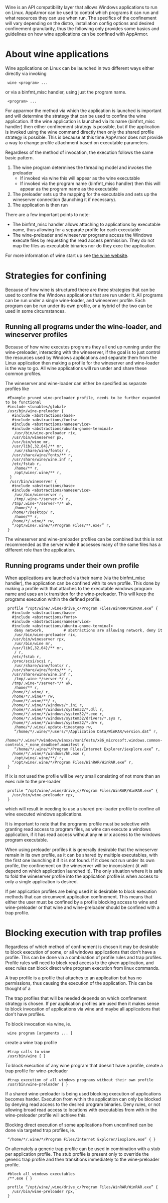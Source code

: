 Wine is an API compatibility layer that allows Windows applications to
run on Linux. AppArmor can be used to control which programs it can
run and what resources they can use when run. The specifics of the
confinement will vary depending on the distro, installation config
options and desired confinement granularity, thus the following only
provides some basics and guidelines on how wine applications can be
confined with AppArmor.

About wine applications
=======================

Wine applications on Linux can be launched in two different ways
either directly via invoking

```
 wine <program> ...
```

or via a binfmt\_misc handler, using just the program name.

```
 <program> ...
```

For apparmor the method via which the application is launched is
important and will determine the strategy that can be used to confine
the wine application. If the wine application is launched via its name
(binfmt\_misc handler) then either confinement strategy is possible,
but if the application is invoked using the wine command directly
then only the shared profile strategy is possible. This is because at
this time AppArmor does not provide a way to change profile attachment
based on executable parameters.

Regardless of the method of invocation, the execution follows the
same basic pattern.

1.  The wine program determines the threading model and invokes the preloader
    -   If invoked via wine this will appear as the wine executable
    -   If invoked via the program name (binfmt\_misc handler) then this will appear as the program name as the executable
2.  The preloader sets up the mapping for the executable and sets up the wineserver connection (launching it if necessary).
3.  The application is then run

There are a few important points to note:

-   The binfmt\_misc handler allows attaching to applications by executable name, thus allowing for a separate profile for each executable
-   The wine-preloader and wineserver programs access the Windows execute files by requesting the read access permission. They do not map the files as executable binaries nor do they exec the application.

For more information of wine start up see [the wine
website](http://www.winehq.org/docs/winedev-guide/c2729).

Strategies for confining
========================

Because of how wine is structured there are three strategies that
can be used to confine the Windows applications that are run under
it. All programs can be run under a single wine-loader, and wineserver
profile. Each program can be run under its own profile, or a hybrid
of the two can be used in some circumstances.

Running all programs under the wine-loader, and wineserver profiles
-------------------------------------------------------------------

Because of how wine executes programs they all end up running under
the wine-preloader, interacting with the wineserver, if the goal
is to just control the resources used by Windows applications and
separate them from the Linux application then making a profile for
the wineserver and wine-loader is the way to go. All wine applications
will run under and share these common profiles.

The wineserver and wine-loader can either be specified as separate
profiles like

```
 #Example pruned wine-preloader profile, needs to be further expanded to be functional
 #include <tunables/global>
 /usr/bin/wine-preloader {
   #include <abstractions/base>
   #include <abstractions/fonts>
   #include <abstractions/nameservice>
   #include <abstractions/ubuntu-gnome-terminal> 
    /usr/bin/wine-preloader rix,
   /usr/bin/wineserver px,
   /usr/bin/wine mr,
   /usr/lib{,32,64}/** mr,
    /usr/share/wine/fonts/ r,
   /usr/share/wine/fonts/** r,
   /usr/share/wine/wine.inf r,
   /etc/fstab r,
    /home/** r,
    /opt/wine/.wine/** r,
  }
  /usr/bin/wineserver {
   #include <abstractions/base>
   #include <abstractions/nameservice>
    /usr/bin/wineserver r,
    /tmp/.wine-*/server-*/ r,
   /tmp/.wine-*/server-*/* wk,
    /home/*/ r,
   /home/*/Desktop/ r,
    /home/** r,
   /home/*/.wine/* rw,
   “/opt/wine/.wine/*/Program Files/**.exe/” r,
 }
```

The wineserver and wine-preloader profiles can be combined but this
is not recommended as the server while it accesses many of the same
files has a different role than the application.

Running programs under their own profile
----------------------------------------

When applications are launched via their name (via the binfmt\_misc
handler), the application can be confined with its own profile. This
done by making a profile with that attaches to the executable windows
program name and uses an ix transition for the wine-preloader. This
will keep the programs execution within the defined profile.

```
 profile “/opt/wine/.wine/drive_c/Program Files/WinRAR/WinRAR.exe” {
   #include <abstractions/base>
   #include <abstractions/fonts>
   #include <abstractions/nameservice>
   #include <abstractions/ubuntu-gnome-terminal>
    deny network,         # abstractions are allowing network, deny it
    /usr/bin/wine-preloader rix,
   /usr/bin/wineserver rpx,
    /usr/bin/wine mr,
   /usr/lib{,32,64}/** mr,
    / r,
   /etc/fstab r,
   /proc/scsi/scsi r,
    /usr/share/wine/fonts/ r,
   /usr/share/wine/fonts/** r,
   /usr/share/wine/wine.inf r,
    /tmp/.wine-*/server-*/ r,
   /tmp/.wine-*/server-*/* wk,
    /home/** r,
   /home/*/.wine/ r,
   /home/*/.wine/* rw,
   /home/*/.wine/**/ r,
   /home/*/.wine/*/windows/*.ini r,
   /home/*/.wine/*/windows/system32/*.dll r,
   /home/*/.wine/*/windows/system32/*.exe r,
   /home/*/.wine/*/windows/system32/drivers/*.sys r,
   /home/*/.wine/*/windows/system32/*.drv r,
    /home/*/.wine/.update-timestamp rw,
    “/home/*/.wine/*/users/*/Application Data/WinRAR/version.dat” r,
   /home/*/.wine/*/windows/winsxs/manifests/x86_microsoft.windows.common-controls_*_none_deadbeef.manifest r,
    “/home/*/.wine/*/Program Files/Internet Explorer/iexplore.exe” r,
   /home/*/.wine/*/windows/hh.exe r,
    /opt/wine/.wine/**/ r,
   “/opt/wine/.wine/*/Program Files/WinRAR/WinRAR.exe” r,
 }
```

If ix is not used the profile will be very small consisting of not
more than an exec rule to the pre-loader

```
 profile “/opt/wine/.wine/drive_c/Program Files/WinRAR/WinRAR.exe” {
   /usr/bin/wine-preloader rpx,
 }
```

which will result in needing to use a shared pre-loader profile to
confine all wine executed windows applications.

It is important to note that the programs profile must be selective
with granting read access to program files, as wine can execute
a windows application, if it has read access without any **m**
or **x** access to the windows program executable.

When using preloader profiles it is generally desirable that the
wineserver remain in its own profile, as it can be shared by multiple
executables, with the first one launching it if it is not found. If it
does not run under its own profile, the confinement on the wineserver
will be inconsistent (it will depend on which application launched
it). The only situation where it is safe to fold the wineserver
profile into the application profile is when access to only a single
application is desired.

If per application profiles are being used it is desirable to block
execution methods that can circumvent application confinement. This
means that either the user must be confined by a profile blocking
access to wine and wine-preloader or that wine and wine-preloader
should be confined with a trap profile.

Blocking execution with trap profiles
=====================================

Regardless of which method of confinement is chosen it may be desirable
to block execution of some, or all windows applications that don't
have a profile. This can be done via a combination of profile rules
and trap profiles. Profile rules will need to block read access to
the given application, and exec rules can block direct wine program
execution from linux commands.

A trap profile is a profile that attaches to an application but has
no permissions, thus causing the execution of the application. This
can be thought of a

The trap profiles that will be needed depends on which confinement
strategy is chosen. If per application profiles are used then it
makes sense to block invocation of applications via wine and maybe
all applications that don't have profiles.

To block invocation via wine, ie.

```
 wine program [arguments ... ]
```

create a wine trap profile

```
 #trap calls to wine
 /usr/bin/wine { }
```

To block execution of any wine program that doesn't have a profile,
create a trap profile for wine-preloader

```
 #trap execution of all windows programs without their own profile
 /usr/bin/wine-preloader { }
```

If a shared wine-preloader is being used blocking execution of
applications becomes harder. Execution from within the application
can only be blocked by denying read access to the desired program
binaries. Deny rules, or not allowing broad read access to locations
with executables from with in the wine-preloader profile will
achieve this.

Blocking direct execution of some applications from unconfined can
be done via targeted trap profiles, ie.

```
 “/home/*/.wine/*/Program Files/Internet Explorer/iexplore.exe” { }
```

Or alternately a generic trap profile can be used in combination with
a stub per application profile. The stub profile is present only to
override the generic trap profile and then transitions immediately
to the wine-preloader profile.

```
 #block all windows executables
 /**.exe { }

 profile “/opt/wine/.wine/drive_c/Program Files/WinRAR/WinRAR.exe” {
   /usr/bin/wine-preloader rpx,
 }
```
